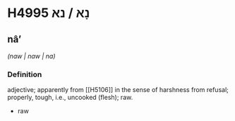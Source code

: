 # H4995 נָא / נא

## nâʼ

_(naw | naw | na)_

### Definition

adjective; apparently from [[H5106]] in the sense of harshness from refusal; properly, tough, i.e., uncooked (flesh); raw.

- raw
